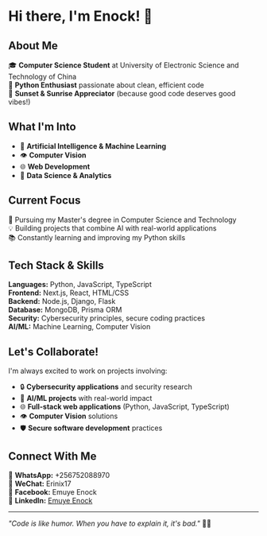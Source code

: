 # Hi there, I'm Enock! 👋

## About Me
🎓 **Computer Science Student** at University of Electronic Science and Technology of China  
🐍 **Python Enthusiast** passionate about clean, efficient code  
🌅 **Sunset & Sunrise Appreciator** (because good code deserves good vibes!)

## What I'm Into
- 🤖 **Artificial Intelligence & Machine Learning**
- 👁️ **Computer Vision**
- 🌐 **Web Development**
- 🔬 **Data Science & Analytics**

## Current Focus
🌱 Pursuing my Master's degree in Computer Science and Technology  
💡 Building projects that combine AI with real-world applications  
📚 Constantly learning and improving my Python skills

## Tech Stack & Skills
**Languages:** Python, JavaScript, TypeScript  
**Frontend:** Next.js, React, HTML/CSS  
**Backend:** Node.js, Django, Flask  
**Database:** MongoDB, Prisma ORM  
**Security:** Cybersecurity principles, secure coding practices  
**AI/ML:** Machine Learning, Computer Vision

## Let's Collaborate!
I'm always excited to work on projects involving:
- 🔒 **Cybersecurity applications** and security research
- 🤖 **AI/ML projects** with real-world impact
- 🌐 **Full-stack web applications** (Python, JavaScript, TypeScript)
- 👁️ **Computer Vision** solutions
- 🛡️ **Secure software development** practices

## Connect With Me
📱 **WhatsApp:** +256752088970  
💬 **WeChat:** Erinix17  
📘 **Facebook:** Emuye Enock  
💼 **LinkedIn:** [Emuye Enock](https://linkedin.com/in/emuye-enock)

---
*"Code is like humor. When you have to explain it, it's bad."* 🐍✨
